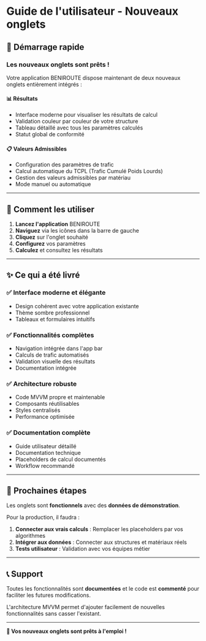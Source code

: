 # Guide de l'utilisateur - Nouveaux onglets

## 🚀 Démarrage rapide

### Les nouveaux onglets sont prêts !

Votre application BENIROUTE dispose maintenant de deux nouveaux onglets entièrement intégrés :

#### 📊 **Résultats**
- Interface moderne pour visualiser les résultats de calcul
- Validation couleur par couleur de votre structure
- Tableau détaillé avec tous les paramètres calculés
- Statut global de conformité

#### 📋 **Valeurs Admissibles**  
- Configuration des paramètres de trafic
- Calcul automatique du TCPL (Trafic Cumulé Poids Lourds)
- Gestion des valeurs admissibles par matériau
- Mode manuel ou automatique

---

## 📱 Comment les utiliser

1. **Lancez l'application** BENIROUTE
2. **Naviguez** via les icônes dans la barre de gauche
3. **Cliquez** sur l'onglet souhaité
4. **Configurez** vos paramètres
5. **Calculez** et consultez les résultats

---

## ✨ Ce qui a été livré

### ✅ Interface moderne et élégante
- Design cohérent avec votre application existante
- Thème sombre professionnel
- Tableaux et formulaires intuitifs

### ✅ Fonctionnalités complètes
- Navigation intégrée dans l'app bar
- Calculs de trafic automatisés
- Validation visuelle des résultats
- Documentation intégrée

### ✅ Architecture robuste
- Code MVVM propre et maintenable
- Composants réutilisables
- Styles centralisés
- Performance optimisée

### ✅ Documentation complète
- Guide utilisateur détaillé
- Documentation technique
- Placeholders de calcul documentés
- Workflow recommandé

---

## 🔧 Prochaines étapes

Les onglets sont **fonctionnels** avec des **données de démonstration**. 

Pour la production, il faudra :
1. **Connecter aux vrais calculs** : Remplacer les placeholders par vos algorithmes
2. **Intégrer aux données** : Connecter aux structures et matériaux réels
3. **Tests utilisateur** : Validation avec vos équipes métier

---

## 📞 Support

Toutes les fonctionnalités sont **documentées** et le code est **commenté** pour faciliter les futures modifications.

L'architecture MVVM permet d'ajouter facilement de nouvelles fonctionnalités sans casser l'existant.

---

**🎉 Vos nouveaux onglets sont prêts à l'emploi !**
